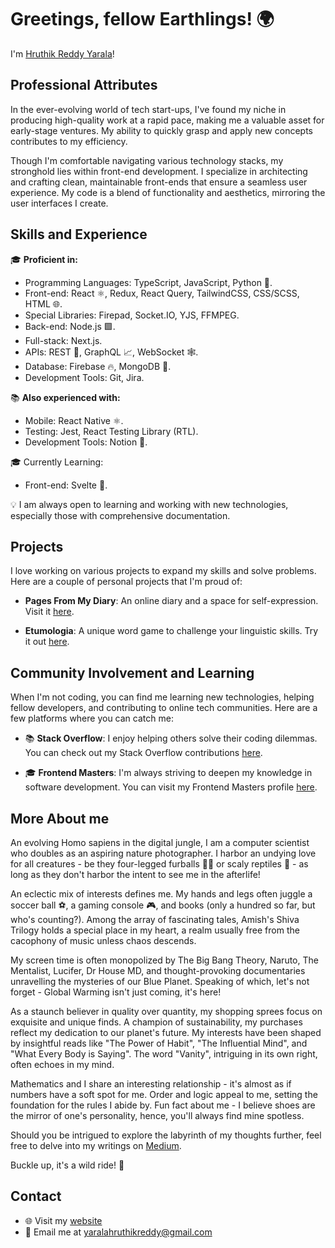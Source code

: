 # Greetings, fellow Earthlings! 🌍

I'm [Hruthik Reddy Yarala](https://www.iamyhr.com/)!

## Professional Attributes

In the ever-evolving world of tech start-ups, I've found my niche in producing high-quality work at a rapid pace, making me a valuable asset for early-stage ventures. My ability to quickly grasp and apply new concepts contributes to my efficiency.

Though I'm comfortable navigating various technology stacks, my stronghold lies within front-end development. I specialize in architecting and crafting clean, maintainable front-ends that ensure a seamless user experience. My code is a blend of functionality and aesthetics, mirroring the user interfaces I create.

## Skills and Experience

🎓 **Proficient in:**
- Programming Languages: TypeScript, JavaScript, Python 🐍.
- Front-end: React ⚛️, Redux, React Query, TailwindCSS, CSS/SCSS, HTML 🌐.
- Special Libraries: Firepad, Socket.IO, YJS, FFMPEG.
- Back-end: Node.js 🟩.
- Full-stack: Next.js.
- APIs: REST 🔄, GraphQL 📈, WebSocket 🕸️.
- Database: Firebase 🔥, MongoDB 🍃.
- Development Tools: Git, Jira.

📚 **Also experienced with:**
- Mobile: React Native ⚛️.
- Testing: Jest, React Testing Library (RTL).
- Development Tools: Notion 📘.

🎓 Currently Learning:
- Front-end: Svelte 🎯.

💡 I am always open to learning and working with new technologies, especially those with comprehensive documentation.

## Projects

I love working on various projects to expand my skills and solve problems. Here are a couple of personal projects that I'm proud of:

- **Pages From My Diary**: An online diary and a space for self-expression. Visit it [here](https://www.pagesfrommydiary.com/).

- **Etumologia**: A unique word game to challenge your linguistic skills. Try it out [here](https://www.etumologia.iamyhr.com/).

## Community Involvement and Learning

When I'm not coding, you can find me learning new technologies, helping fellow developers, and contributing to online tech communities. Here are a few platforms where you can catch me:

- 📚 **Stack Overflow**: I enjoy helping others solve their coding dilemmas. You can check out my Stack Overflow contributions [here](https://stackoverflow.com/users/13760612/yhr).

- 🎓 **Frontend Masters**: I'm always striving to deepen my knowledge in software development. You can visit my Frontend Masters profile [here](https://frontendmasters.com/u/iamYHR/).

## More About me

An evolving Homo sapiens in the digital jungle, I am a computer scientist who doubles as an aspiring nature photographer. I harbor an undying love for all creatures - be they four-legged furballs 🐶🐱 or scaly reptiles 🦎 - as long as they don't harbor the intent to see me in the afterlife!

An eclectic mix of interests defines me. My hands and legs often juggle a soccer ball ⚽, a gaming console 🎮, and books (only a hundred so far, but who's counting?). Among the array of fascinating tales, Amish's Shiva Trilogy holds a special place in my heart, a realm usually free from the cacophony of music unless chaos descends.

My screen time is often monopolized by The Big Bang Theory, Naruto, The Mentalist, Lucifer, Dr House MD, and thought-provoking documentaries unravelling the mysteries of our Blue Planet. Speaking of which, let's not forget - Global Warming isn't just coming, it's here!

As a staunch believer in quality over quantity, my shopping sprees focus on exquisite and unique finds. A champion of sustainability, my purchases reflect my dedication to our planet's future. My interests have been shaped by insightful reads like "The Power of Habit", "The Influential Mind", and "What Every Body is Saying". The word "Vanity", intriguing in its own right, often echoes in my mind.

Mathematics and I share an interesting relationship - it's almost as if numbers have a soft spot for me. Order and logic appeal to me, setting the foundation for the rules I abide by. Fun fact about me - I believe shoes are the mirror of one's personality, hence, you'll always find mine spotless.

Should you be intrigued to explore the labyrinth of my thoughts further, feel free to delve into my writings on [Medium](https://www.blog.iamyhr.com/).

Buckle up, it's a wild ride! 🚀 

## Contact
- 🌐 Visit my [website](https://www.iamyhr.com/)
- 📧 Email me at [yaralahruthikreddy@gmail.com](mailto:yaralahruthikreddy@gmail.com)
